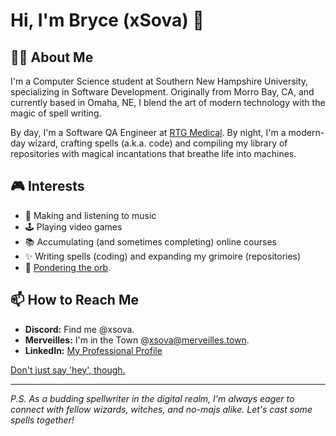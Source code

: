 # Hi, I'm Bryce (xSova) 👋

## 👨‍💻 About Me

I'm a Computer Science student at Southern New Hampshire University, specializing in Software Development. Originally from Morro Bay, CA, and currently based in Omaha, NE, I blend the art of modern technology with the magic of spell writing.

By day, I'm a Software QA Engineer at [RTG Medical](https://rtgmedical.com/). By night, I'm a modern-day wizard, crafting spells (a.k.a. code) and compiling my library of repositories with magical incantations that breathe life into machines.

## 🎮 Interests

- 🎵 Making and listening to music
- 🕹️ Playing video games
- 📚 Accumulating (and sometimes completing) online courses
- ✨ Writing spells (coding) and expanding my grimoire (repositories)
- 🔮 [Pondering the orb](https://orbsimulator.glitch.me).

## 📫 How to Reach Me

- **Discord:** Find me @xsova.
- **Merveilles:** I'm in the Town @xsova@merveilles.town.
- **LinkedIn:** [My Professional Profile](https://www.linkedin.com/in/brycexsova)

[Don't just say 'hey', though.](https://nohello.net/en/)

---

*P.S. As a budding spellwriter in the digital realm, I'm always eager to connect with fellow wizards, witches, and no-majs alike. Let's cast some spells together!*


